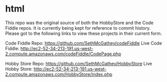 # html

This repo was the original source of both the HobbyStore and the Code Fiddle repos. It is currently being kept for reference to commit history. Please got to the following links to view these projects in their current form.

Code Fiddle Repo: https://github.com/SethMcGathey/codeFiddle
Live Code Fiddle: http://ec2-52-34-213-191.us-west-2.compute.amazonaws.com/codeFiddle/CodePage.php

Hobby Store Repo: https://github.com/SethMcGathey/HobbyStore
Live Hobby Store: http://ec2-52-34-213-191.us-west-2.compute.amazonaws.com/HobbyStore/index.php
